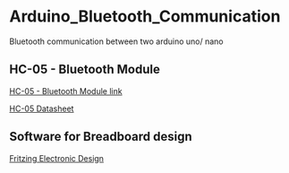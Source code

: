 # Arduino_Bluetooth_Communication
Bluetooth communication between two arduino uno/ nano


## HC-05 - Bluetooth Module
[HC-05 - Bluetooth Module link](https://components101.com/wireless/hc-05-bluetooth-module)

[HC-05 Datasheet](docs/JDY-30-bluetooth-module.pdf)


## Software for Breadboard design

[Fritzing Electronic Design](https://github.com/fritzing/fritzing-app)
